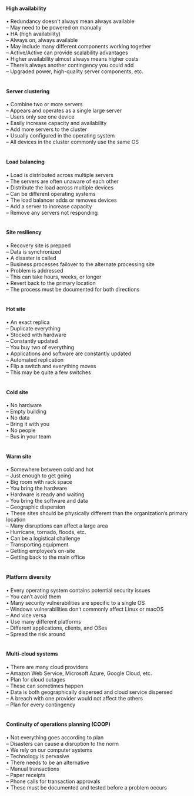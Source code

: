 ####  High availability  

• Redundancy doesn’t always mean always available  
– May need to be powered on manually  
• HA (high availability)  
– Always on, always available  
• May include many different components working together  
– Active/Active can provide scalability advantages  
• Higher availability almost always means higher costs  
– There’s always another contingency you could add  
– Upgraded power, high-quality server components, etc.  
<br>


####  Server clustering  

• Combine two or more servers  
– Appears and operates as a single large server  
– Users only see one device  
• Easily increase capacity and availability  
– Add more servers to the cluster  
• Usually configured in the operating system  
– All devices in the cluster commonly use the same OS  
<br>


####  Load balancing  

• Load is distributed across multiple servers  
– The servers are often unaware of each other  
• Distribute the load across multiple devices  
– Can be different operating systems  
• The load balancer adds or removes devices  
– Add a server to increase capacity  
– Remove any servers not responding  
<br>


####  Site resiliency  

• Recovery site is prepped  
– Data is synchronized  
• A disaster is called  
– Business processes failover to the alternate processing site  
• Problem is addressed  
– This can take hours, weeks, or longer  
• Revert back to the primary location  
– The process must be documented for both directions  
<br>


####  Hot site  

• An exact replica  
– Duplicate everything  
• Stocked with hardware  
– Constantly updated  
– You buy two of everything  
• Applications and software are constantly updated  
– Automated replication  
• Flip a switch and everything moves  
– This may be quite a few switches  
<br>


####  Cold site  

• No hardware  
– Empty building  
• No data  
– Bring it with you  
• No people  
– Bus in your team  
<br>


####  Warm site  

• Somewhere between cold and hot  
– Just enough to get going  
• Big room with rack space  
– You bring the hardware  
• Hardware is ready and waiting  
– You bring the software and data  
– Geographic dispersion  
• These sites should be physically different than the organization’s primary location  
– Many disruptions can affect a large area  
– Hurricane, tornado, floods, etc.  
• Can be a logistical challenge  
– Transporting equipment  
– Getting employee’s on-site  
– Getting back to the main office  
<br>


####  Platform diversity  

• Every operating system contains potential security issues  
– You can’t avoid them  
• Many security vulnerabilities are specific to a single OS  
– Windows vulnerabilities don’t commonly affect Linux or macOS  
– And vice versa  
• Use many different platforms  
– Different applications, clients, and OSes  
– Spread the risk around  
<br>


####  Multi-cloud systems  

• There are many cloud providers  
– Amazon Web Service, Microsoft Azure, Google Cloud, etc.  
• Plan for cloud outages  
– These can sometimes happen  
• Data is both geographically dispersed and cloud service dispersed  
– A breach with one provider would not affect the others  
– Plan for every contingency  
<br>


####  Continuity of operations planning (COOP)  

• Not everything goes according to plan  
– Disasters can cause a disruption to the norm  
• We rely on our computer systems  
– Technology is pervasive  
• There needs to be an alternative  
– Manual transactions  
– Paper receipts  
– Phone calls for transaction approvals  
• These must be documented and tested before a problem occurs
